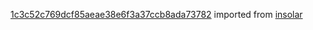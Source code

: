 [1c3c52c769dcf85aeae38e6f3a37ccb8ada73782](https://github.com/insolar/insolar/commit/1c3c52c769dcf85aeae38e6f3a37ccb8ada73782) imported from [insolar](https://github.com/insolar/insolar)
